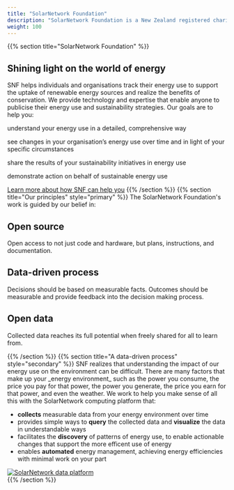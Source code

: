 ```yaml
---
title: "SolarNetwork Foundation"
description: "SolarNetwork Foundation is a New Zealand registered charity focused on encouraging energy awareness and sustainability with data-driven initiatives."
weight: 100
---
```

{{% section  title="SolarNetwork Foundation" %}}
## Shining light on the world of energy

SNF helps individuals and organisations track their energy use to support the uptake of renewable energy sources and realize the benefits of conservation. We provide technology and expertise that enable anyone to publicise their energy use and sustainability strategies. Our goals are to help you:

<div class="uk-child-width-1-4@m uk-grid-small uk-grid-match" uk-grid>
    <div>
        <div class="uk-card uk-card-small uk-card-primary uk-card-body">
            <p>understand your energy use in a detailed, comprehensive way</p>
        </div>
    </div>
    <div>
        <div class="uk-card uk-card-small uk-card-primary uk-card-body">
            <p>see changes in your organisation’s energy use over time and in light of your specific circumstances</p>
        </div>
    </div>
    <div>
        <div class="uk-card uk-card-small uk-card-primary uk-card-body">
            <p>share the results of your sustainability initiatives in energy use</p>
        </div>
    </div>
    <div>
        <div class="uk-card uk-card-small uk-card-primary uk-card-body">
            <p>demonstrate action on behalf of sustainable energy use</p>
        </div>
    </div>
</div>

 <a class="uk-button uk-button-text" href="use-cases.html">Learn more about how SNF can help you</a>
{{% /section %}}
{{% section  title="Our principles" style="primary" %}}
The SolarNetwork Foundation's work is guided by our belief in:

<div class="uk-child-width-1-3@m uk-grid-small uk-grid-match" uk-grid>
    <div>
        <div class="uk-card uk-card-default uk-card-body">
            <h2 class="uk-card-title">Open source</h2>
            <p>Open access to not just code and hardware, but plans, instructions, and documentation.</p>
        </div>
    </div>
    <div>
        <div class="uk-card uk-card-default uk-card-body">
            <h2 class="uk-card-title">Data-driven process</h2>
            <p>Decisions should be based on measurable facts. Outcomes should be measurable and provide feedback into the decision making process.</p>
        </div>
    </div>
    <div>
        <div class="uk-card uk-card-default uk-card-body">
            <h2 class="uk-card-title">Open data</h2>
            <p>Collected data reaches its full potential when freely shared for all to learn from.</p>
        </div>
    </div>
</div>
{{% /section %}}
{{% section  title="A data-driven process" style="secondary" %}}
SNF realizes that understanding the impact of our energy use on the environment can be difficult. There are many factors that make up your _energy environment_ such as the power you consume, the price you pay for that power, the power you generate, the price you earn for that power, and even the weather. We work to help you make sense of all this with the SolarNetwork computing platform that:

 * **collects** measurable data from your energy environment over time
 * provides simple ways to **query** the collected data and **visualize** the data in understandable ways
 * facilitates the **discovery** of patterns of energy use, to enable actionable changes that support the more efficent use of energy
 * enables **automated** energy management, achieving energy efficiencies with minimal work on your part

<div uk-lightbox>
    <a href="/img/sn-hexatron.svg" data-caption="The SolarNetwork platform data flow: environment data flows in, actionable events flow out"><img src="/img/sn-hexatron.svg" alt="SolarNetwork data platform"></a>
</div>
{{% /section %}}